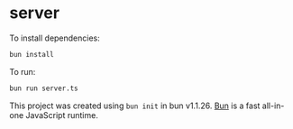 # server

To install dependencies:

```bash
bun install
```

To run:

```bash
bun run server.ts
```

This project was created using `bun init` in bun v1.1.26. [Bun](https://bun.sh) is a fast all-in-one JavaScript runtime.
